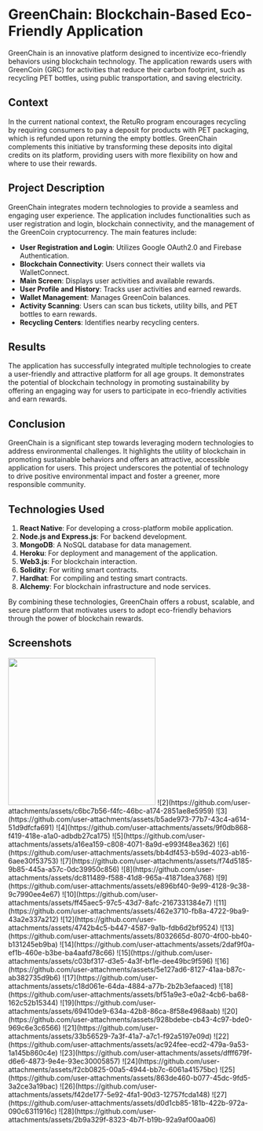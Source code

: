 # GreenChain: Blockchain-Based Eco-Friendly Application

GreenChain is an innovative platform designed to incentivize eco-friendly behaviors using blockchain technology. The application rewards users with GreenCoin (GRC) for activities that reduce their carbon footprint, such as recycling PET bottles, using public transportation, and saving electricity.

## Context

In the current national context, the RetuRo program encourages recycling by requiring consumers to pay a deposit for products with PET packaging, which is refunded upon returning the empty bottles. GreenChain complements this initiative by transforming these deposits into digital credits on its platform, providing users with more flexibility on how and where to use their rewards.

## Project Description

GreenChain integrates modern technologies to provide a seamless and engaging user experience. The application includes functionalities such as user registration and login, blockchain connectivity, and the management of the GreenCoin cryptocurrency. The main features include:
- **User Registration and Login**: Utilizes Google OAuth2.0 and Firebase Authentication.
- **Blockchain Connectivity**: Users connect their wallets via WalletConnect.
- **Main Screen**: Displays user activities and available rewards.
- **User Profile and History**: Tracks user activities and earned rewards.
- **Wallet Management**: Manages GreenCoin balances.
- **Activity Scanning**: Users can scan bus tickets, utility bills, and PET bottles to earn rewards.
- **Recycling Centers**: Identifies nearby recycling centers.

## Results

The application has successfully integrated multiple technologies to create a user-friendly and attractive platform for all age groups. It demonstrates the potential of blockchain technology in promoting sustainability by offering an engaging way for users to participate in eco-friendly activities and earn rewards.

## Conclusion

GreenChain is a significant step towards leveraging modern technologies to address environmental challenges. It highlights the utility of blockchain in promoting sustainable behaviors and offers an attractive, accessible application for users. This project underscores the potential of technology to drive positive environmental impact and foster a greener, more responsible community.

## Technologies Used

1. **React Native**: For developing a cross-platform mobile application.
2. **Node.js and Express.js**: For backend development.
3. **MongoDB**: A NoSQL database for data management.
4. **Heroku**: For deployment and management of the application.
5. **Web3.js**: For blockchain interaction.
6. **Solidity**: For writing smart contracts.
7. **Hardhat**: For compiling and testing smart contracts.
8. **Alchemy**: For blockchain infrastructure and node services.

By combining these technologies, GreenChain offers a robust, scalable, and secure platform that motivates users to adopt eco-friendly behaviors through the power of blockchain rewards.

## Screenshots

<img src="https://github.com/user-attachments/assets/38a50ba4-8874-47f8-bd25-809f2a76e5a5" width="300"/>
![2](https://github.com/user-attachments/assets/c6bc7b56-f4fc-46bc-a174-2851ae8e5959)
![3](https://github.com/user-attachments/assets/b5ade973-77b7-43c4-a614-51d9dfcfa691)
![4](https://github.com/user-attachments/assets/9f0db868-f419-418e-a1a0-adbdb27ca175)
![5](https://github.com/user-attachments/assets/a16ea159-c808-4071-8a9d-e993f48ea362)
![6](https://github.com/user-attachments/assets/bb4df453-b59d-4023-ab16-6aee30f53753)
![7](https://github.com/user-attachments/assets/f74d5185-9b85-445a-a57c-0dc39950c856)
![8](https://github.com/user-attachments/assets/dc811489-f588-41d8-965a-41871dea3768)
![9](https://github.com/user-attachments/assets/e896bf40-9e99-4128-9c38-9c7990ee4e67)
![10](https://github.com/user-attachments/assets/ff45aec5-97c5-43d7-8afc-2167331384e7)
![11](https://github.com/user-attachments/assets/462e3710-fb8a-4722-9ba9-43a2e337a212)
![12](https://github.com/user-attachments/assets/4742b4c5-b447-4587-9a1b-fdb6d2bf9524)
![13](https://github.com/user-attachments/assets/8032665d-8070-4f00-bb40-b131245eb9ba)
![14](https://github.com/user-attachments/assets/2daf9f0a-ef1b-460e-b3be-ba4aafd78c66)
![15](https://github.com/user-attachments/assets/c03bf317-d3e5-4a3f-bf1e-dee49bc9f596)
![16](https://github.com/user-attachments/assets/5e127ad6-8127-41aa-b87c-ab382735d9b6)
![17](https://github.com/user-attachments/assets/c18d061e-64da-4884-a77b-2b2b3efaaced)
![18](https://github.com/user-attachments/assets/bf51a9e3-e0a2-4cb6-ba68-162c52b15344)
![19](https://github.com/user-attachments/assets/69410de9-634a-42b8-86ca-8f58e4968aab)
![20](https://github.com/user-attachments/assets/928bdebe-cb43-4c97-bde0-969c6e3c6566)
![21](https://github.com/user-attachments/assets/33b56529-7a3f-41a7-a7c1-f92a5197e09d)
![22](https://github.com/user-attachments/assets/ac924fee-ecd2-479a-9a53-1a145b860c4e)
![23](https://github.com/user-attachments/assets/dfff679f-d6e6-4873-9e4e-93ec30005857)
![24](https://github.com/user-attachments/assets/f2cb0825-00a5-4944-bb7c-6061a41575bc)
![25](https://github.com/user-attachments/assets/863de460-b077-45dc-9fd5-3a2ce3a19bac)
![26](https://github.com/user-attachments/assets/f42de177-5e92-4fa1-90d3-12757fcda148)
![27](https://github.com/user-attachments/assets/d0d1cb85-181b-422b-972a-090c6311916c)
![28](https://github.com/user-attachments/assets/2b9a329f-8323-4b7f-b19b-92a9af00aa06)
